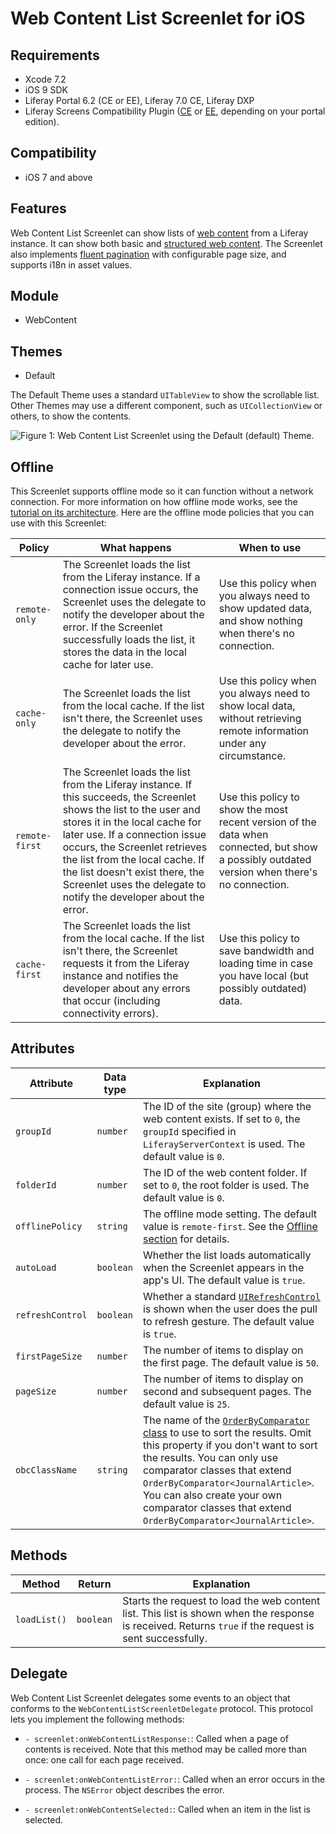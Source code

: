 # Web Content List Screenlet for iOS [](id=web-content-list-screenlet-for-ios)

## Requirements [](id=requirements)

- Xcode 7.2
- iOS 9 SDK
- Liferay Portal 6.2 (CE or EE), Liferay 7.0 CE, Liferay DXP 
- Liferay Screens Compatibility Plugin 
  ([CE](http://www.liferay.com/marketplace/-/mp/application/54365664) or 
  [EE](http://www.liferay.com/marketplace/-/mp/application/54369726), 
  depending on your portal edition). 

## Compatibility [](id=compatibility)

- iOS 7 and above

## Features [](id=features)

Web Content List Screenlet can show lists of 
[web content](/discover/portal/-/knowledge_base/6-2/web-content-management) 
from a Liferay instance. It can show both basic and 
[structured web content](/discover/portal/-/knowledge_base/6-2/advanced-content-with-structures-and-templates). 
The Screenlet also implements 
[fluent pagination](http://www.iosnomad.com/blog/2014/4/21/fluent-pagination) 
with configurable page size, and supports i18n in asset values. 

## Module [](id=module)

- WebContent

## Themes [](id=themes)

- Default

The Default Theme uses a standard `UITableView` to show the scrollable list. 
Other Themes may use a different component, such as `UICollectionView` or 
others, to show the contents. 

![Figure 1: Web Content List Screenlet using the Default (`default`) Theme.](../../images/screens-ios-webcontent-list.png)

## Offline [](id=offline)

This Screenlet supports offline mode so it can function without a network 
connection. For more information on how offline mode works, see the 
[tutorial on its architecture](/develop/tutorials/-/knowledge_base/6-2/architecture-of-offline-mode-in-liferay-screens). 
Here are the offline mode policies that you can use with this Screenlet: 

| Policy | What happens | When to use |
|--------|--------------|-------------|
| `remote-only` | The Screenlet loads the list from the Liferay instance. If a connection issue occurs, the Screenlet uses the delegate to notify the developer about the error. If the Screenlet successfully loads the list, it stores the data in the local cache for later use. | Use this policy when you always need to show updated data, and show nothing when there's no connection. |
| `cache-only` | The Screenlet loads the list from the local cache. If the list isn't there, the Screenlet uses the delegate to notify the developer about the error. | Use this policy when you always need to show local data, without retrieving remote information under any circumstance. |
| `remote-first` | The Screenlet loads the list from the Liferay instance. If this succeeds, the Screenlet shows the list to the user and stores it in the local cache for later use. If a connection issue occurs, the Screenlet retrieves the list from the local cache. If the list doesn't exist there, the Screenlet uses the delegate to notify the developer about the error. | Use this policy to show the most recent version of the data when connected, but show a possibly outdated version when there's no connection. |
| `cache-first` | The Screenlet loads the list from the local cache. If the list isn't there, the Screenlet requests it from the Liferay instance and notifies the developer about any errors that occur (including connectivity errors). | Use this policy to save bandwidth and loading time in case you have local (but possibly outdated) data. |

## Attributes [](id=attributes)

| Attribute | Data type | Explanation |
|-----------|-----------|-------------| 
| `groupId` | `number` | The ID of the site (group) where the web content exists. If set to `0`, the `groupId` specified in `LiferayServerContext` is used. The default value is `0`. |
| `folderId` | `number` | The ID of the web content folder. If set to `0`, the root folder is used. The default value is `0`. |
| `offlinePolicy` | `string` | The offline mode setting. The default value is `remote-first`. See the [Offline section](/develop/reference/-/knowledge_base/6-2/web-content-list-screenlet-for-ios#offline) for details. |
| `autoLoad` | `boolean` | Whether the list loads automatically when the Screenlet appears in the app's UI. The default value is `true`. |
| `refreshControl` | `boolean` | Whether a standard [`UIRefreshControl`](https://developer.apple.com/library/ios/documentation/UIKit/Reference/UIRefreshControl_class/) is shown when the user does the pull to refresh gesture. The default value is `true`. |
| `firstPageSize` | `number` | The number of items to display on the first page. The default value is `50`. |
| `pageSize` | `number` | The number of items to display on second and subsequent pages. The default value is `25`. |
| `obcClassName` | `string` | The name of the [`OrderByComparator` class](https://docs.liferay.com/portal/6.2/javadocs/com/liferay/portal/kernel/util/OrderByComparator.html) to use to sort the results. Omit this property if you don't want to sort the results. You can only use comparator classes that extend `OrderByComparator<JournalArticle>`. You can also create your own comparator classes that extend `OrderByComparator<JournalArticle>`. |

## Methods [](id=methods)

| Method | Return | Explanation |
|-----------|-----------|-------------| 
| `loadList()` | `boolean` | Starts the request to load the web content list. This list is shown when the response is received. Returns `true` if the request is sent successfully. |

## Delegate [](id=delegate)

Web Content List Screenlet delegates some events to an object that conforms to 
the `WebContentListScreenletDelegate` protocol. This protocol lets you implement 
the following methods: 

- `- screenlet:onWebContentListResponse:`: Called when a page of contents is 
  received. Note that this method may be called more than once: one call for 
  each page received.

- `- screenlet:onWebContentListError:`: Called when an error occurs in the 
  process. The `NSError` object describes the error. 

- `- screenlet:onWebContentSelected:`: Called when an item in the list is 
  selected.
